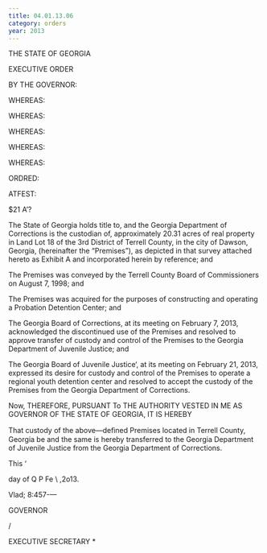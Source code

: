 ```yaml
---
title: 04.01.13.06
category: orders
year: 2013
---
```

 

THE STATE OF GEORGIA

EXECUTIVE ORDER

BY THE GOVERNOR:

WHEREAS:

WHEREAS:

WHEREAS:

WHEREAS:

WHEREAS:

ORDRED:

ATFEST:

$21 A’?

The State of Georgia holds title to, and the Georgia Department of Corrections is
the custodian of, approximately 20.31 acres of real property in Land Lot 18 of the
3rd District of Terrell County, in the city of Dawson, Georgia, (hereinafter the
“Premises”), as depicted in that survey attached hereto as Exhibit A and
incorporated herein by reference; and

The Premises was conveyed by the Terrell County Board of Commissioners on
August 7, 1998; and

The Premises was acquired for the purposes of constructing and operating a
Probation Detention Center; and

The Georgia Board of Corrections, at its meeting on February 7, 2013,
acknowledged the discontinued use of the Premises and resolved to approve
transfer of custody and control of the Premises to the Georgia Department of
Juvenile Justice; and

The Georgia Board of Juvenile Justice‘, at its meeting on February 21, 2013,
expressed its desire for custody and control of the Premises to operate a regional
youth detention center and resolved to accept the custody of the Premises from
the Georgia Department of Corrections.

Now, THEREFORE, PURSUANT To THE AUTHORITY VESTED IN ME AS GOVERNOR
OF THE STATE OF GEORGIA, IT IS HEREBY

That custody of the above—deﬁned Premises located in Terrell County, Georgia be
and the same is hereby transferred to the Georgia Department of Juvenile Justice
from the Georgia Department of Corrections.

This ‘

day of Q P Fe \ ,2o13.

Vlad; 8:457-—

GOVERNOR


/

EXECUTIVE SECRETARY *

